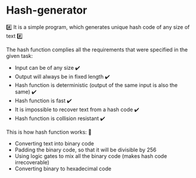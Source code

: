 # Hash-generator

:hash: It is a simple program, which generates unique hash code of any size of text :hash:

The hash function complies all the requirements that were specified in the given task:
* Input can be of any size  :heavy_check_mark:
* Output will always be in fixed length  :heavy_check_mark:
* Hash function is deterministic (output of the same input is also the same)  :heavy_check_mark:
* Hash function is fast  :heavy_check_mark:
* It is impossible to recover text from a hash code  :heavy_check_mark:
* Hash function is collision resistant  :heavy_check_mark:

This is how hash function works: :snail:

* Converting text into binary code
* Padding the binary code, so that it will be divisible by 256
* Using logic gates to mix all the binary code (makes hash code irrecoverable)
* Converting binary to hexadecimal code
